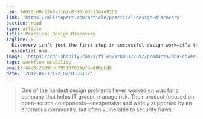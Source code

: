 ```yaml
---
_id: 7d076cd0-23b9-11e7-8370-dd51347d82b2
link: 'https://alistapart.com/article/practical-design-discovery'
section: read
type: article
title: Practical Design Discovery
tagline: >-
  Discovery isn’t just the first step in successful design work—it’s the most
  essential one.
image: 'https://cdn.shopify.com/s/files/1/0051/7692/products/aba-cover-22_100x@3x.png'
tags: workflow usability
email: 44e8f2569fcd795157035e74ed86ebd8
date: '2017-04-17T22:02:03.611Z'
---
```

> One of the hardest design problems I ever worked on was for a company that helps IT groups manage risk. Their product focused on open-source components—inexpensive and widely supported by an enormous community, but often vulnerable to security flaws.
